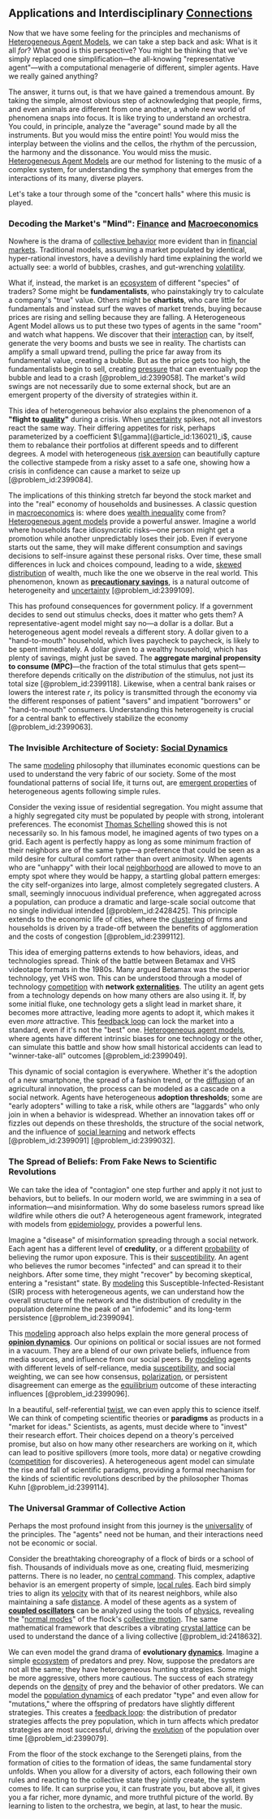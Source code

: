 ## Applications and Interdisciplinary [Connections](@article_id:193345)

Now that we have some feeling for the principles and mechanisms of [Heterogeneous Agent Models](@article_id:143628), we can take a step back and ask: What is it all *for*? What good is this perspective? You might be thinking that we’ve simply replaced one simplification—the all-knowing "representative agent"—with a computational menagerie of different, simpler agents. Have we really gained anything?

The answer, it turns out, is that we have gained a tremendous amount. By taking the simple, almost obvious step of acknowledging that people, firms, and even animals are different from one another, a whole new world of phenomena snaps into focus. It is like trying to understand an orchestra. You could, in principle, analyze the "average" sound made by all the instruments. But you would miss the entire point! You would miss the interplay between the violins and the cellos, the rhythm of the percussion, the harmony and the dissonance. You would miss the music. [Heterogeneous Agent Models](@article_id:143628) are our method for listening to the music of a complex system, for understanding the symphony that emerges from the interactions of its many, diverse players.

Let's take a tour through some of the "concert halls" where this music is played.

### Decoding the Market's "Mind": [Finance](@article_id:144433) and [Macroeconomics](@article_id:146501)

Nowhere is the drama of [collective behavior](@article_id:146002) more evident than in [financial markets](@article_id:142343). Traditional models, assuming a market populated by identical, hyper-rational investors, have a devilishly hard time explaining the world we actually see: a world of bubbles, crashes, and gut-wrenching [volatility](@article_id:266358).

What if, instead, the market is an [ecosystem](@article_id:135973) of different "species" of traders? Some might be **fundamentalists**, who painstakingly try to calculate a company's "true" value. Others might be **chartists**, who care little for fundamentals and instead surf the waves of market trends, buying because prices are rising and selling because they are falling. A Heterogeneous Agent Model allows us to put these two types of agents in the same "room" and watch what happens. We discover that their [interaction](@article_id:275086) can, by itself, generate the very booms and busts we see in reality. The chartists can amplify a small upward trend, pulling the price far away from its fundamental value, creating a bubble. But as the price gets too high, the fundamentalists begin to sell, creating [pressure](@article_id:141669) that can eventually pop the bubble and lead to a crash [@problem_id:2399058]. The market's wild swings are not necessarily due to some external shock, but are an emergent property of the diversity of strategies within it.

This idea of heterogeneous behavior also explains the phenomenon of a **"flight to [quality](@article_id:138232)"** during a crisis. When [uncertainty](@article_id:275351) spikes, not all investors react the same way. Their differing appetites for risk, perhaps parameterized by a coefficient $\[gamma](@article_id:136021)_i$, cause them to rebalance their portfolios at different speeds and to different degrees. A model with heterogeneous [risk aversion](@article_id:136912) can beautifully capture the collective stampede from a risky asset to a safe one, showing how a crisis in confidence can cause a market to seize up [@problem_id:2399084].

The implications of this thinking stretch far beyond the stock market and into the "real" economy of households and businesses. A classic question in [macroeconomics](@article_id:146501) is: where does [wealth inequality](@article_id:138891) come from? [Heterogeneous agent models](@article_id:143628) provide a powerful answer. Imagine a world where households face idiosyncratic risks—one person might get a promotion while another unpredictably loses their job. Even if everyone starts out the same, they will make different consumption and savings decisions to self-insure against these personal risks. Over time, these small differences in luck and choices compound, leading to a wide, [skewed distribution](@article_id:175317) of wealth, much like the one we observe in the real world. This phenomenon, known as **[precautionary savings](@article_id:135746)**, is a natural outcome of heterogeneity and [uncertainty](@article_id:275351) [@problem_id:2399109].

This has profound consequences for government policy. If a government decides to send out stimulus checks, does it matter who gets them? A representative-agent model might say no—a dollar is a dollar. But a heterogeneous agent model reveals a different story. A dollar given to a "hand-to-mouth" household, which lives paycheck to paycheck, is likely to be spent immediately. A dollar given to a wealthy household, which has plenty of savings, might just be saved. The **aggregate marginal propensity to consume (MPC)**—the fraction of the total stimulus that gets spent—therefore depends critically on the *distribution* of the stimulus, not just its total size [@problem_id:2399118]. Likewise, when a central bank raises or lowers the interest rate $r$, its policy is transmitted through the economy via the different responses of patient "savers" and impatient "borrowers" or "hand-to-mouth" consumers. Understanding this heterogeneity is crucial for a central bank to effectively stabilize the economy [@problem_id:2399063].

### The Invisible Architecture of Society: [Social Dynamics](@article_id:143804)

The same [modeling](@article_id:268079) philosophy that illuminates economic questions can be used to understand the very fabric of our society. Some of the most foundational patterns of social life, it turns out, are [emergent properties](@article_id:148812) of heterogeneous agents following simple rules.

Consider the vexing issue of residential segregation. You might assume that a highly segregated city must be populated by people with strong, intolerant preferences. The economist [Thomas Schelling](@article_id:136975) showed this is not necessarily so. In his famous model, he imagined agents of two types on a grid. Each agent is perfectly happy as long as some minimum fraction of their neighbors are of the same type—a preference that could be seen as a mild desire for cultural comfort rather than overt animosity. When agents who are "unhappy" with their local [neighborhood](@article_id:143281) are allowed to move to an empty spot where they would be happy, a startling global pattern emerges: the city self-organizes into large, almost completely segregated clusters. A small, seemingly innocuous individual preference, when aggregated across a population, can produce a dramatic and large-scale social outcome that no single individual intended [@problem_id:2428425]. This principle extends to the economic life of cities, where the [clustering](@article_id:266233) of firms and households is driven by a trade-off between the benefits of agglomeration and the costs of congestion [@problem_id:2399112].

This idea of emerging patterns extends to how behaviors, ideas, and technologies spread. Think of the battle between Betamax and VHS videotape formats in the 1980s. Many argued Betamax was the superior technology, yet VHS won. This can be understood through a model of technology [competition](@article_id:145031) with **network [externalities](@article_id:142256)**. The utility an agent gets from a technology depends on how many others are also using it. If, by some initial fluke, one technology gets a slight lead in market share, it becomes more attractive, leading more agents to adopt it, which makes it even *more* attractive. This [feedback loop](@article_id:273042) can lock the market into a standard, even if it's not the "best" one. [Heterogeneous agent models](@article_id:143628), where agents have different intrinsic biases for one technology or the other, can simulate this battle and show how small historical accidents can lead to "winner-take-all" outcomes [@problem_id:2399049].

This dynamic of social contagion is everywhere. Whether it's the adoption of a new smartphone, the spread of a fashion trend, or the [diffusion](@article_id:140951) of an agricultural innovation, the process can be modeled as a cascade on a social network. Agents have heterogeneous **adoption thresholds**; some are "early adopters" willing to take a risk, while others are "laggards" who only join in when a behavior is widespread. Whether an innovation takes off or fizzles out depends on these thresholds, the structure of the social network, and the influence of [social learning](@article_id:146166) and network effects [@problem_id:2399091] [@problem_id:2399032].

### The Spread of Beliefs: From Fake News to Scientific Revolutions

We can take the idea of "contagion" one step further and apply it not just to behaviors, but to beliefs. In our modern world, we are swimming in a sea of information—and misinformation. Why do some baseless rumors spread like wildfire while others die out? A heterogeneous agent framework, integrated with models from [epidemiology](@article_id:140915), provides a powerful lens.

Imagine a "disease" of misinformation spreading through a social network. Each agent has a different level of **credulity**, or a different [probability](@article_id:263106) of believing the rumor upon exposure. This is their [susceptibility](@article_id:146695). An agent who believes the rumor becomes "infected" and can spread it to their neighbors. After some time, they might "recover" by becoming skeptical, entering a "resistant" state. By [modeling](@article_id:268079) this Susceptible-Infected-Resistant (SIR) process with heterogeneous agents, we can understand how the overall structure of the network and the distribution of credulity in the population determine the peak of an "infodemic" and its long-term persistence [@problem_id:2399094].

This [modeling](@article_id:268079) approach also helps explain the more general process of **[opinion dynamics](@article_id:137103)**. Our opinions on political or social issues are not formed in a vacuum. They are a blend of our own private beliefs, influence from media sources, and influence from our social peers. By [modeling](@article_id:268079) agents with different levels of self-reliance, media [susceptibility](@article_id:146695), and social weighting, we can see how consensus, [polarization](@article_id:157624), or persistent disagreement can emerge as the [equilibrium](@article_id:144554) outcome of these interacting influences [@problem_id:2399096].

In a beautiful, self-referential [twist](@article_id:199796), we can even apply this to science itself. We can think of competing scientific theories or **paradigms** as products in a "market for ideas." Scientists, as agents, must decide where to "invest" their research effort. Their choices depend on a theory's perceived promise, but also on how many other researchers are working on it, which can lead to positive spillovers (more tools, more data) or negative crowding ([competition](@article_id:145031) for discoveries). A heterogeneous agent model can simulate the rise and fall of scientific paradigms, providing a formal mechanism for the kinds of scientific revolutions described by the philosopher Thomas Kuhn [@problem_id:2399114].

### The Universal Grammar of Collective Action

Perhaps the most profound insight from this journey is the [universality](@article_id:139254) of the principles. The "agents" need not be human, and their interactions need not be economic or social.

Consider the breathtaking choreography of a flock of birds or a school of fish. Thousands of individuals move as one, creating fluid, mesmerizing patterns. There is no leader, no [central command](@article_id:151725). This complex, adaptive behavior is an emergent property of simple, [local rules](@article_id:263038). Each bird simply tries to align its [velocity](@article_id:170308) with that of its nearest neighbors, while also maintaining a safe [distance](@article_id:168164). A model of these agents as a system of **[coupled oscillators](@article_id:145977)** can be analyzed using the tools of [physics](@article_id:144980), revealing the "[normal modes](@article_id:139146)" of the flock's [collective motion](@article_id:159403). The same mathematical framework that describes a vibrating [crystal lattice](@article_id:139149) can be used to understand the dance of a living collective [@problem_id:2418632].

We can even model the grand drama of **evolutionary [dynamics](@article_id:163910)**. Imagine a simple [ecosystem](@article_id:135973) of predators and prey. Now, suppose the predators are not all the same; they have heterogeneous hunting strategies. Some might be more aggressive, others more cautious. The success of each strategy depends on the [density](@article_id:140340) of prey and the behavior of other predators. We can model the [population dynamics](@article_id:135858) of each predator "type" and even allow for "mutations," where the offspring of predators have slightly different strategies. This creates a [feedback loop](@article_id:273042): the distribution of predator strategies affects the prey population, which in turn affects which predator strategies are most successful, driving the [evolution](@article_id:143283) of the population over time [@problem_id:2399079].

From the floor of the stock exchange to the Serengeti plains, from the formation of cities to the formation of ideas, the same fundamental story unfolds. When you allow for a diversity of actors, each following their own rules and reacting to the collective state they jointly create, the system comes to life. It can surprise you, it can frustrate you, but above all, it gives you a far richer, more dynamic, and more truthful picture of the world. By learning to listen to the orchestra, we begin, at last, to hear the music.